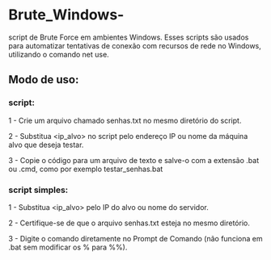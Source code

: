 # Brute_Windows-
script de Brute Force em ambientes Windows. Esses scripts são usados para automatizar tentativas de conexão com recursos de rede no Windows, utilizando o comando net use.

## Modo de uso:
### script:

1 - Crie um arquivo chamado senhas.txt no mesmo diretório do script.

2 - Substitua <ip_alvo> no script pelo endereço IP ou nome da máquina alvo que deseja testar.

3 - Copie o código para um arquivo de texto e salve-o com a extensão .bat ou .cmd, como por exemplo testar_senhas.bat

### script simples:
1 - Substitua <ip_alvo> pelo IP do alvo ou nome do servidor.

2 - Certifique-se de que o arquivo senhas.txt esteja no mesmo diretório.

3 - Digite o comando diretamente no Prompt de Comando (não funciona em .bat sem modificar os % para %%).


